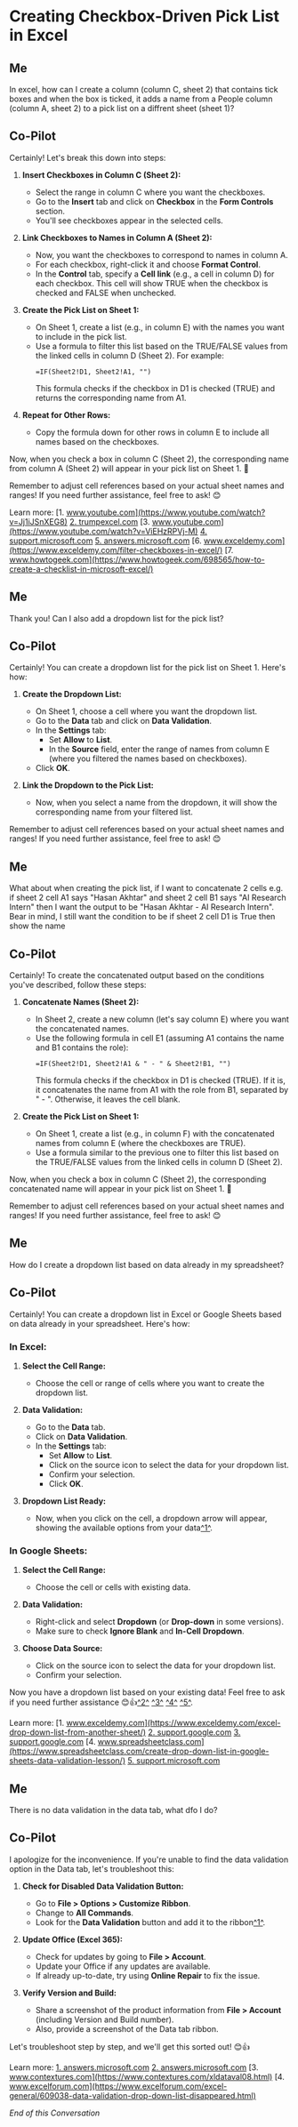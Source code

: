 # Creating Checkbox-Driven Pick List in Excel  

## Me
In excel, how can I create a column (column C, sheet 2) that contains tick boxes and when the box is ticked, it adds a name from a People column (column A, sheet 2) to a pick list on a diffrent sheet (sheet 1)?  

## Co-Pilot
[1]: https://www.youtube.com/watch?v=Jj1iJSnXEG8 ""
[2]: https://trumpexcel.com/insert-checkbox-in-excel/ ""
[3]: https://www.youtube.com/watch?v=ViEHzRPVj-M ""
[4]: https://support.microsoft.com/en-us/office/using-checkboxes-in-excel-da85546d-c110-49b8-b633-9cebadcaf8d4 ""
[5]: https://answers.microsoft.com/en-us/msoffice/forum/all/excel-auto-create-a-tickbox-based-on-whether/b02dc4fb-062c-4ca0-b797-cff0194356c0 ""
[6]: https://www.exceldemy.com/filter-checkboxes-in-excel/ ""
[7]: https://www.howtogeek.com/698565/how-to-create-a-checklist-in-microsoft-excel/ ""

Certainly! Let's break this down into steps:

1. **Insert Checkboxes in Column C (Sheet 2):**
   - Select the range in column C where you want the checkboxes.
   - Go to the **Insert** tab and click on **Checkbox** in the **Form Controls** section.
   - You'll see checkboxes appear in the selected cells.

2. **Link Checkboxes to Names in Column A (Sheet 2):**
   - Now, you want the checkboxes to correspond to names in column A.
   - For each checkbox, right-click it and choose **Format Control**.
   - In the **Control** tab, specify a **Cell link** (e.g., a cell in column D) for each checkbox. This cell will show TRUE when the checkbox is checked and FALSE when unchecked.

3. **Create the Pick List on Sheet 1:**
   - On Sheet 1, create a list (e.g., in column E) with the names you want to include in the pick list.
   - Use a formula to filter this list based on the TRUE/FALSE values from the linked cells in column D (Sheet 2). For example:
     ```
     =IF(Sheet2!D1, Sheet2!A1, "")
     ```
     This formula checks if the checkbox in D1 is checked (TRUE) and returns the corresponding name from A1.

4. **Repeat for Other Rows:**
   - Copy the formula down for other rows in column E to include all names based on the checkboxes.

Now, when you check a box in column C (Sheet 2), the corresponding name from column A (Sheet 2) will appear in your pick list on Sheet 1. 🎉

Remember to adjust cell references based on your actual sheet names and ranges! If you need further assistance, feel free to ask! 😊


Learn more: [1. www.youtube.com](https://www.youtube.com/watch?v=Jj1iJSnXEG8) 
[2. trumpexcel.com](https://trumpexcel.com/insert-checkbox-in-excel/) 
[3. www.youtube.com](https://www.youtube.com/watch?v=ViEHzRPVj-M) 
[4. support.microsoft.com](https://support.microsoft.com/en-us/office/using-checkboxes-in-excel-da85546d-c110-49b8-b633-9cebadcaf8d4) 
[5. answers.microsoft.com](https://answers.microsoft.com/en-us/msoffice/forum/all/excel-auto-create-a-tickbox-based-on-whether/b02dc4fb-062c-4ca0-b797-cff0194356c0) 
[6. www.exceldemy.com](https://www.exceldemy.com/filter-checkboxes-in-excel/) 
[7. www.howtogeek.com](https://www.howtogeek.com/698565/how-to-create-a-checklist-in-microsoft-excel/)  

## Me
Thank you! Can I also add a dropdown list for the pick list?  

## Co-Pilot
Certainly! You can create a dropdown list for the pick list on Sheet 1. Here's how:

1. **Create the Dropdown List:**
   - On Sheet 1, choose a cell where you want the dropdown list.
   - Go to the **Data** tab and click on **Data Validation**.
   - In the **Settings** tab:
     - Set **Allow** to **List**.
     - In the **Source** field, enter the range of names from column E (where you filtered the names based on checkboxes).
   - Click **OK**.

2. **Link the Dropdown to the Pick List:**
   - Now, when you select a name from the dropdown, it will show the corresponding name from your filtered list.

Remember to adjust cell references based on your actual sheet names and ranges! If you need further assistance, feel free to ask! 😊  

## Me
What about when creating the pick list, if I want to concatenate 2 cells e.g. if sheet 2 cell A1 says "Hasan Akhtar" and sheet 2 cell B1 says "AI Research Intern" then I want the output to be "Hasan Akhtar - AI Research Intern". Bear in mind, I still want the condition to be if sheet 2 cell D1 is True then show the name  

## Co-Pilot
Certainly! To create the concatenated output based on the conditions you've described, follow these steps:

1. **Concatenate Names (Sheet 2):**
   - In Sheet 2, create a new column (let's say column E) where you want the concatenated names.
   - Use the following formula in cell E1 (assuming A1 contains the name and B1 contains the role):
     ```
     =IF(Sheet2!D1, Sheet2!A1 & " - " & Sheet2!B1, "")
     ```
     This formula checks if the checkbox in D1 is checked (TRUE). If it is, it concatenates the name from A1 with the role from B1, separated by " - ". Otherwise, it leaves the cell blank.

2. **Create the Pick List on Sheet 1:**
   - On Sheet 1, create a list (e.g., in column F) with the concatenated names from column E (where the checkboxes are TRUE).
   - Use a formula similar to the previous one to filter this list based on the TRUE/FALSE values from the linked cells in column D (Sheet 2).

Now, when you check a box in column C (Sheet 2), the corresponding concatenated name will appear in your pick list on Sheet 1. 🎉

Remember to adjust cell references based on your actual sheet names and ranges! If you need further assistance, feel free to ask! 😊  

## Me
How do I create a dropdown list based on data already in my spreadsheet?  

## Co-Pilot
[1]: https://www.exceldemy.com/excel-drop-down-list-from-another-sheet/ ""
[2]: https://support.google.com/docs/answer/186103?hl=en&co=GENIE.Platform%3DDesktop ""
[3]: https://support.google.com/docs/answer/186103?hl=en-GB&co=GENIE.Platform%3DDesktop ""
[4]: https://www.spreadsheetclass.com/create-drop-down-list-in-google-sheets-data-validation-lesson/ ""
[5]: https://support.microsoft.com/en-us/office/create-a-drop-down-list-7693307a-59ef-400a-b769-c5402dce407b ""

Certainly! You can create a dropdown list in Excel or Google Sheets based on data already in your spreadsheet. Here's how:

### In Excel:
1. **Select the Cell Range:**
   - Choose the cell or range of cells where you want to create the dropdown list.

2. **Data Validation:**
   - Go to the **Data** tab.
   - Click on **Data Validation**.
   - In the **Settings** tab:
     - Set **Allow** to **List**.
     - Click on the source icon to select the data for your dropdown list.
     - Confirm your selection.
     - Click **OK**.

3. **Dropdown List Ready:**
   - Now, when you click on the cell, a dropdown arrow will appear, showing the available options from your data[^1^][1].

### In Google Sheets:
1. **Select the Cell Range:**
   - Choose the cell or cells with existing data.

2. **Data Validation:**
   - Right-click and select **Dropdown** (or **Drop-down** in some versions).
   - Make sure to check **Ignore Blank** and **In-Cell Dropdown**.

3. **Choose Data Source:**
   - Click on the source icon to select the data for your dropdown list.
   - Confirm your selection.

Now you have a dropdown list based on your existing data! Feel free to ask if you need further assistance 😊👍[^2^][2] [^3^][3] [^4^][4] [^5^][5].

Learn more: [1. www.exceldemy.com](https://www.exceldemy.com/excel-drop-down-list-from-another-sheet/) 
[2. support.google.com](https://support.google.com/docs/answer/186103?hl=en&co=GENIE.Platform%3DDesktop) 
[3. support.google.com](https://support.google.com/docs/answer/186103?hl=en-GB&co=GENIE.Platform%3DDesktop)
[4. www.spreadsheetclass.com](https://www.spreadsheetclass.com/create-drop-down-list-in-google-sheets-data-validation-lesson/)
[5. support.microsoft.com](https://support.microsoft.com/en-us/office/create-a-drop-down-list-7693307a-59ef-400a-b769-c5402dce407b)  

## Me
There is no data validation in the data tab, what dfo I do?  

## Co-Pilot
[1]: https://answers.microsoft.com/en-us/msoffice/forum/all/excel-office-365-no-data-validation-available-on/171f8713-609e-4e34-a511-2d99c42e41a6 ""
[2]: https://www.contextures.com/xldataval08.html ""
[3]: https://answers.microsoft.com/en-us/msoffice/forum/all/excel-office-365-data-validation-is-not-available/217b205c-396c-47ef-8bf2-e85e37acecf1 ""
[4]: https://www.excelforum.com/excel-general/609038-data-validation-drop-down-list-disappeared.html ""

I apologize for the inconvenience. If you're unable to find the data validation option in the Data tab, let's troubleshoot this:

1. **Check for Disabled Data Validation Button:**
   - Go to **File > Options > Customize Ribbon**.
   - Change to **All Commands**.
   - Look for the **Data Validation** button and add it to the ribbon[^1^][3].

2. **Update Office (Excel 365):**
   - Check for updates by going to **File > Account**.
   - Update your Office if any updates are available.
   - If already up-to-date, try using **Online Repair** to fix the issue.

3. **Verify Version and Build:**
   - Share a screenshot of the product information from **File > Account** (including Version and Build number).
   - Also, provide a screenshot of the Data tab ribbon.

Let's troubleshoot step by step, and we'll get this sorted out! 😊👍


Learn more: [1. answers.microsoft.com](https://answers.microsoft.com/en-us/msoffice/forum/all/excel-office-365-data-validation-is-not-available/217b205c-396c-47ef-8bf2-e85e37acecf1) 
[2. answers.microsoft.com](https://answers.microsoft.com/en-us/msoffice/forum/all/excel-office-365-no-data-validation-available-on/171f8713-609e-4e34-a511-2d99c42e41a6) 
[3. www.contextures.com](https://www.contextures.com/xldataval08.html) 
[4. www.excelforum.com](https://www.excelforum.com/excel-general/609038-data-validation-drop-down-list-disappeared.html)  

*End of this Conversation*
